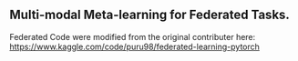 ## Multi-modal Meta-learning for Federated Tasks.

Federated Code were modified from the original contributer here: 
https://www.kaggle.com/code/puru98/federated-learning-pytorch
